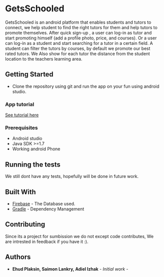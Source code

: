 # GetsSchooled

GetsSchooled is an android platform that enables students and tutors to connect,
we help student to find the right tutors for them and help tutors to promote themselves.
After quick sign-up , a user can log-in as tutor and start promoting himself (add a profile photo, price, and courses).
Or a user can log-in as a student and start searching for a tutor in a certain field.
A student can filter the tutors by courses, by default we promote our best rated tutors.
We Also show for each tutor the distance from the student location to the teachers learning area.

## Getting Started

- Clone the repository using git and run the app on your fun using android studio.
### App tutorial
[See tutorial here](https://imgur.com/a/2yqMBBZ)

### Prerequisites
- Android studio
- Java SDK >=1.7
- Working android Phone

## Running the tests

We still dont have any tests, hopefully will be done in future work.

## Built With

* [Firebase](https://firebase.google.com/) - The Database used.
* [Gradle](https://gradle.org/) - Dependency Management

## Contributing

Since its a project for sumbission we do not except code contributes,
We are intrested in feedback if you have it :).


## Authors

* **Ehud Plaksin, Saimon Lankry, Adiel Izhak** - *Initial work* - 


